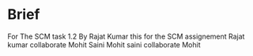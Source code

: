 # Brief
 For The SCM task 1.2 By Rajat Kumar
 this for the SCM assignement
 Rajat kumar collaborate Mohit Saini
 Mohit saini collaborate Mohit 
